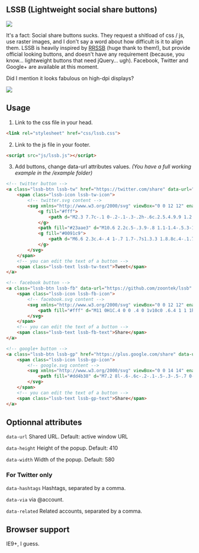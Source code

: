 ## LSSB (Lightweight social share buttons)

![](https://dl.dropboxusercontent.com/u/4181800/lssb.png)

It's a fact: Social share buttons sucks. They request a shitload of css / js, use raster images, and I don't say a word about how difficult is it to align them.
LSSB is heavily inspired by [RRSSB](https://github.com/kni-labs/rrssb) (huge thank to them!), but provide official looking buttons, and doesn't have any requirement (because, you know… lightweight buttons that need jQuery… ugh).
Facebook, Twitter and Google+ are available at this moment.

Did I mention it looks fabulous on high-dpi displays?

![](https://dl.dropboxusercontent.com/u/4181800/lssb_retina.png)

## Usage

1) Link to the css file in your head.

```html
<link rel="stylesheet" href="css/lssb.css">
```

2) Link to the js file in your footer.

```html
<script src="js/lssb.js"></script>
```

3) Add buttons, change data-url attributes values.
*(You have a full working example in the /example folder)*

```html
<!-- twitter button -->
<a class="lssb-btn lssb-tw" href="https://twitter.com/share" data-url="https://github.com/zoontek/lssb">
    <span class="lssb-icon lssb-tw-icon">
        <!-- twitter.svg content -->
        <svg xmlns="http://www.w3.org/2000/svg" viewBox="0 0 12 12" enable-background="new 0 0 12 12">
            <g fill="#fff">
                <path d="M2.3 7.7c-.1 0-.2-.1-.3-.2h-.6c.2.5.4.9.9 1.2.1.1.2.1.3.2.4-.2.8-.4 1.1-.7-.5 0-.9-.2-1.4-.5zM1.7 4.4c-.3-.2-.6-.5-.8-.9-.1-.3-.2-.5-.2-.7 0 .2-.1.3-.1.5 0 .3.1.6.2.9.2.1.6.2.9.2zM10.8 3.5s-.1 1.3-.3 2-.5 1.2-.9 1.8c-.4.6-.9 1.1-1.4 1.6-.6.5-1.2.8-2 1.1-.8.3-1.6.4-2.5.4-.7 0-1.3-.1-1.9-.3-.4.1-.8.2-1.3.2h-.6c1.1.7 2.4 1.1 3.8 1.1.9 0 1.7-.1 2.5-.4.8-.3 1.4-.6 2-1.1.5-.5 1-1 1.4-1.6.4-.6.7-1.2.9-1.9s.3-1.3.3-2V3.5zM1.6 7.1c-.1-.2-.1-.4-.2-.6h.5c.2 0 .4 0 .7-.1-.6-.1-1.1-.4-1.4-.8-.1-.1-.2-.3-.3-.4-.1 0-.2-.1-.3-.1 0 .6.2 1.1.6 1.6.1.1.3.2.4.4z"/>
            </g>
            <path fill="#23aae3" d="M10.6 2.2c.5-.3.9-.8 1.1-1.4-.5.3-1 .5-1.6.6C9.6.9 9 .6 8.3.6s-1.3.3-1.7.7-.7 1.1-.7 1.8c0 .2 0 .4.1.6-1-.1-1.9-.4-2.8-.8-.9-.5-1.6-1.1-2.3-1.8-.2.4-.3.8-.3 1.2s.1.8.3 1.2.5.7.8.9c-.4 0-.8-.1-1.1-.3 0 .6.2 1.1.6 1.6.3.3.8.6 1.4.7-.3.1-.5.1-.7.1h-.5c.2.5.4.9.9 1.2.5.3.9.5 1.4.5-.9.7-1.9 1.1-3.1 1.1H0c1.1.7 2.4 1.1 3.8 1.1.9 0 1.7-.1 2.5-.4.8-.3 1.4-.6 2-1.1.5-.5 1-1 1.4-1.6s.7-1.2.9-1.9.3-1.3.3-2v-.3c.5-.4.9-.8 1.2-1.3-.6.2-1 .3-1.5.4z"/>
            <g fill="#0091c9">
                <path d="M6.6 2.3c.4-.4 1-.7 1.7-.7s1.3.3 1.8.8c.4-.1.7-.2.5-.2.5-.3.9-.8 1.1-1.4-.5.3-1 .5-1.6.6C9.6.9 9 .6 8.3.6s-1.3.3-1.7.7c-.4.4-.7 1.1-.7 1.8 0 .2 0 .3.1.5 0-.6.3-1 .6-1.3zM.9 2.1c.7.7 1.4 1.3 2.3 1.8.9.4 1.8.7 2.8.8-.1-.2-.1-.4-.1-.6 0-.1 0-.3.1-.4-1-.1-1.9-.4-2.7-.8-1-.5-1.7-1.1-2.4-1.8-.2.4-.3.8-.3 1.2 0 .2 0 .3.1.5 0-.3.1-.5.2-.7z"/>
            </g>
        </svg>
    </span>
    <!-- you can edit the text of a button -->
    <span class="lssb-text lssb-tw-text">Tweet</span>
</a>

<!-- facebook button -->
<a class="lssb-btn lssb-fb" data-url="https://github.com/zoontek/lssb" href="https://www.facebook.com/sharer/sharer.php">
    <span class="lssb-icon lssb-fb-icon">
        <!-- facebook.svg content -->
        <svg xmlns="http://www.w3.org/2000/svg" viewBox="0 0 12 12" enable-background="new 0 0 12 12">
            <path fill="#fff" d="M11 0H1C.4 0 0 .4 0 1v10c0 .6.4 1 1 1h5V8H4V6h2V4.3c0-.7.2-1.3.6-1.7.4-.4 1-.6 1.7-.6.4 0 1.2 0 1.7.1V4H9c-.4 0-.6.1-.8.2-.1.2-.2.4-.2.7V6h2v2H8v4h3c.6 0 1-.4 1-1V1c0-.6-.4-1-1-1z"/>
        </svg>
    </span>
    <!-- you can edit the text of a button -->
    <span class="lssb-text lssb-fb-text">Share</span>
</a>

<!-- google+ button -->
<a class="lssb-btn lssb-gp" href="https://plus.google.com/share" data-url="https://github.com/zoontek/lssb">
    <span class="lssb-icon lssb-gp-icon">
        <!-- google.svg content -->
        <svg xmlns="http://www.w3.org/2000/svg" viewBox="0 0 14 14" enable-background="new 0 0 14 14">
            <path fill="#dd4b38" d="M7.2 8l-.6-.6c-.2-.1-.5-.3-.5-.7 0-.4.3-.7.5-.9.8-.6 1.5-1.3 1.5-2.6S7.5 1.3 7.2 1h.9L9 0H5.4c-1 0-2.2.1-3.3 1C1.3 1.7.9 2.6.9 3.5c0 1.4 1.1 2.9 3 2.9h.6c0 .1-.1.3-.1.6 0 .6 0 .8.3 1.1-.9.1-2.2.2-3.3.9C.3 9.6 0 10.7 0 11.4 0 12.7 1.3 14 3.9 14c3.2 0 4.8-1.7 4.8-3.5C8.8 9.3 8 8.6 7.2 8zM2.5 2.6c0-.5.1-1 .4-1.4.3-.4.8-.6 1.3-.6C5.7.6 6.5 2.7 6.5 4c0 .3 0 .9-.5 1.3-.2.3-.7.5-1.2.5-1.6 0-2.3-2-2.3-3.2zm2.3 10.6c-2 0-3.2-.9-3.2-2.2s1.1-1.7 1.5-1.8c.8-.3 1.8-.3 1.8-.3h.7c1.1.5 2 1.5 2 2.4-.1 1.1-1 1.9-2.8 1.9zM14 6h-2V4h-1v2H9v1h2v2h1V7h2z"/>
        </svg>
    </span>
    <!-- you can edit the text of a button -->
    <span class="lssb-text lssb-gp-text">Share</span>
</a>
```

## Optionnal attributes

`data-url`
Shared URL.
Default: active window URL

`data-height`
Height of the popup.
Default: 410

`data-width`
Width of the popup.
Default: 580

### For Twitter only

`data-hashtags`
Hashtags, separated by a comma.

`data-via`
via @account.

`data-related`
Related accounts, separated by a comma.

## Browser support

IE9+, I guess.
